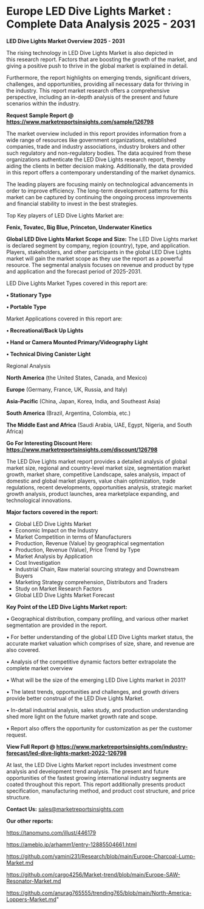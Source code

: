 # Europe LED Dive Lights Market : Complete Data Analysis 2025 - 2031

<Strong> LED Dive Lights Market Overview 2025 - 2031</strong>

The rising technology in LED Dive Lights Market is also depicted in this research report. Factors that are boosting the growth of the market, and giving a positive push to thrive in the global market is explained in detail.

Furthermore, the report highlights on emerging trends, significant drivers, challenges, and opportunities, providing all necessary data for thriving in the industry. This report market research offers a comprehensive perspective, including an in-depth analysis of the present and future scenarios within the industry.

<strong>Request Sample Report @ <a href=https://www.marketreportsinsights.com/sample/126798>https://www.marketreportsinsights.com/sample/126798</a></strong>

The market overview included in this report provides information from a wide range of resources like government organizations, established companies, trade and industry associations, industry brokers and other such regulatory and non-regulatory bodies. The data acquired from these organizations authenticate the LED Dive Lights research report, thereby aiding the clients in better decision making. Additionally, the data provided in this report offers a contemporary understanding of the market dynamics.

The leading players are focusing mainly on technological advancements in order to improve efficiency. The long-term development patterns for this market can be captured by continuing the ongoing process improvements and financial stability to invest in the best strategies.

Top Key players of LED Dive Lights Market are:

<strong>Fenix, Tovatec, Big Blue, Princeton, Underwater Kinetics</strong>

<strong><b>Global LED Dive Lights Market Scope and Size:</b></strong>
The LED Dive Lights market is declared segment by company, region (country), type, and application. Players, stakeholders, and other participants in the global LED Dive Lights market will gain the market scope as they use the report as a powerful resource. The segmental analysis focuses on revenue and product by type and application and the forecast period of 2025-2031.

LED Dive Lights Market Types covered in this report are:

<strong>• Stationary Type

• Portable Type</strong>

Market Applications covered in this report are:

<strong>• Recreational/Back Up Lights

• Hand or Camera Mounted Primary/Videography Light

• Technical Diving Canister Light</strong> 

Regional Analysis

<strong>North America</strong> (the United States, Canada, and Mexico)

<strong>Europe</strong> (Germany, France, UK, Russia, and Italy)

<strong>Asia-Pacific</strong> (China, Japan, Korea, India, and Southeast Asia)

<strong>South America</strong> (Brazil, Argentina, Colombia, etc.)

<strong>The Middle East and Africa</strong> (Saudi Arabia, UAE, Egypt, Nigeria, and South Africa)

<strong>Go For Interesting Discount Here: <a href=https://www.marketreportsinsights.com/discount/126798>https://www.marketreportsinsights.com/discount/126798</a></strong>

The LED Dive Lights market report provides a detailed analysis of global market size, regional and country-level market size, segmentation market growth, market share, competitive Landscape, sales analysis, impact of domestic and global market players, value chain optimization, trade regulations, recent developments, opportunities analysis, strategic market growth analysis, product launches, area marketplace expanding, and technological innovations.

<strong><b>Major factors covered in the report:</b></strong>
<ul>
  <li>Global LED Dive Lights Market </li>
  <li>Economic Impact on the Industry</li>
  <li>Market Competition in terms of Manufacturers</li>
  <li>Production, Revenue (Value) by geographical segmentation</li>
  <li>Production, Revenue (Value), Price Trend by Type</li>
  <li>Market Analysis by Application</li>
  <li>Cost Investigation</li>
  <li>Industrial Chain, Raw material sourcing strategy and Downstream Buyers</li>
  <li>Marketing Strategy comprehension, Distributors and Traders</li>
  <li>Study on Market Research Factors</li>
  <li>Global LED Dive Lights Market Forecast</li>
</ul>

<strong><b>Key Point of the LED Dive Lights Market report:</b></strong>

• Geographical distribution, company profiling, and various other market segmentation are provided in the report.

• For better understanding of the global LED Dive Lights market status, the accurate market valuation which comprises of size, share, and revenue are also covered.

• Analysis of the competitive dynamic factors better extrapolate the complete market overview

• What will be the size of the emerging LED Dive Lights market in 2031?

• The latest trends, opportunities and challenges, and growth drivers provide better construal of the LED Dive Lights Market.

• In-detail industrial analysis, sales study, and production understanding shed more light on the future market growth rate and scope.

• Report also offers the opportunity for customization as per the customer request.

<strong><b>View Full Report @ <a href=https://www.marketreportsinsights.com/industry-forecast/led-dive-lights-market-2022-126798>https://www.marketreportsinsights.com/industry-forecast/led-dive-lights-market-2022-126798</a></b></strong>


At last, the LED Dive Lights Market report includes investment come analysis and development trend analysis. The present and future opportunities of the fastest growing international industry segments are coated throughout this report. This report additionally presents product specification, manufacturing method, and product cost structure, and price structure.

<strong>Contact Us:</strong>
sales@marketreportsinsights.com

<strong>Our other reports:</strong>

<a href=https://tanomuno.com/illust/446179>https://tanomuno.com/illust/446179</a>

<a href=https://ameblo.jp/arhamm1/entry-12885504661.html>https://ameblo.jp/arhamm1/entry-12885504661.html</a>

<a href=https://github.com/yamini231/Research/blob/main/Europe-Charcoal-Lump-Market.md>https://github.com/yamini231/Research/blob/main/Europe-Charcoal-Lump-Market.md</a>

<a href=https://github.com/cargo4256/Market-trend/blob/main/Europe-SAW-Resonator-Market.md>https://github.com/cargo4256/Market-trend/blob/main/Europe-SAW-Resonator-Market.md</a>

<a href=https://github.com/anurag765555/trending765/blob/main/North-America-Loppers-Market.md>https://github.com/anurag765555/trending765/blob/main/North-America-Loppers-Market.md</a>"
